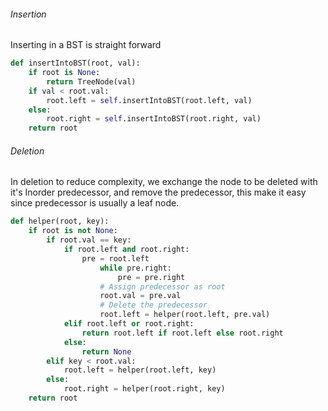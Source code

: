 ###### Insertion
Inserting in a BST is straight forward
```python
def insertIntoBST(root, val):
	if root is None:
		return TreeNode(val)
	if val < root.val:
		root.left = self.insertIntoBST(root.left, val)
	else:
		root.right = self.insertIntoBST(root.right, val)
	return root
```
###### Deletion
In deletion to reduce complexity, we exchange the node to be deleted with it's Inorder predecessor, and remove the predecessor, this make it easy since predecessor is usually a leaf node.
```python
def helper(root, key):
	if root is not None:
		if root.val == key:
			if root.left and root.right:
				pre = root.left
					while pre.right:
						pre = pre.right
					# Assign predecessor as root 
					root.val = pre.val
					# Delete the predecessor
					root.left = helper(root.left, pre.val)
			elif root.left or root.right:
				return root.left if root.left else root.right
			else:
				return None
		elif key < root.val:
			root.left = helper(root.left, key)
		else:
			root.right = helper(root.right, key)
	return root
```
